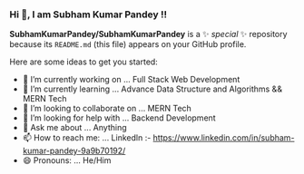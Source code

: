 ### Hi 👋, I am Subham Kumar Pandey !!

**SubhamKumarPandey/SubhamKumarPandey** is a ✨ _special_ ✨ repository because its `README.md` (this file) appears on your GitHub profile.

Here are some ideas to get you started:

- 🔭 I’m currently working on ... Full Stack Web Development
- 🌱 I’m currently learning ... Advance Data Structure and Algorithms && MERN Tech
- 👯 I’m looking to collaborate on ... MERN Tech
- 🤔 I’m looking for help with ... Backend Development
- 💬 Ask me about ... Anything
- 📫 How to reach me: ... Linkedln :- https://www.linkedin.com/in/subham-kumar-pandey-9a9b70192/
- 😄 Pronouns: ... He/Him
